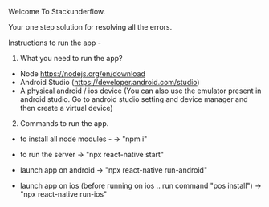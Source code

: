 Welcome To Stackunderflow.

Your one step solution for resolving all the errors.

Instructions to run the app -

1. What you need to run the app?

- Node https://nodejs.org/en/download
- Android Studio (https://developer.android.com/studio)
- A physical android / ios device (You can also use the emulator present in android studio. Go to android studio setting and device manager and then create a virtual device)

2. Commands to run the app.

- to install all node modules -
  -> "npm i"

- to run the server
  -> "npx react-native start"

- launch app on android
  -> "npx react-native run-android"

- launch app on ios (before running on ios .. run command "pos install")
  -> "npx react-native run-ios"
